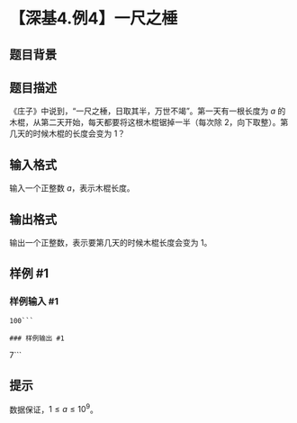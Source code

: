 # 【深基4.例4】一尺之棰

## 题目背景



## 题目描述

《庄子》中说到，“一尺之棰，日取其半，万世不竭”。第一天有一根长度为 $a$ 的木棍，从第二天开始，每天都要将这根木棍锯掉一半（每次除 $2$，向下取整）。第几天的时候木棍的长度会变为 $1$？

## 输入格式

输入一个正整数 $a$，表示木棍长度。

## 输出格式

输出一个正整数，表示要第几天的时候木棍长度会变为 $1$。

## 样例 #1

### 样例输入 #1
```
100```

### 样例输出 #1

```
7```

## 提示

数据保证，$1 \le a\le 10^9$。
